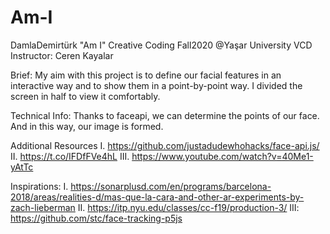 # Am-I

DamlaDemirtürk  "Am I"
Creative Coding Fall2020 @Yaşar University VCD
Instructor: Ceren Kayalar

Brief: My aim with this project is to define our facial features in an interactive way and to show them in a point-by-point way.
I divided the screen in half to view it comfortably.


Technical Info: Thanks to faceapi, we can determine the points of our face. And in this way, our image is formed.

Additional Resources
I. https://github.com/justadudewhohacks/face-api.js/
II. https://t.co/IFDfFVe4hL
III. https://www.youtube.com/watch?v=40Me1-yAtTc

Inspirations:
I. https://sonarplusd.com/en/programs/barcelona-2018/areas/realities-d/mas-que-la-cara-and-other-ar-experiments-by-zach-lieberman
II. https://itp.nyu.edu/classes/cc-f19/production-3/
III: https://github.com/stc/face-tracking-p5js
